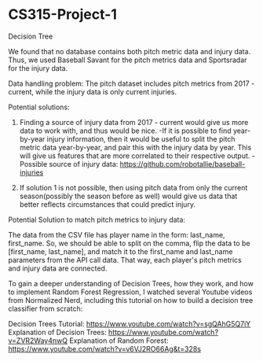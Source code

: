 # CS315-Project-1
Decision Tree

We found that no database contains both pitch metric data and injury data. Thus, we used Baseball Savant for the pitch metrics data and Sportsradar for the injury data. 

Data handling problem: The pitch dataset includes pitch metrics from 2017 - current, while the injury data is only current injuries.

Potential solutions:
1) Finding a source of injury data from 2017 - current would give us more data to work with, and thus would be nice.
   -If it is possible to find year-by-year injury information, then it would be useful to split the pitch metric data year-by-year, and pair this with the injury data by year. This will give us features that are more      correlated to their respective output.
   -Possible source of injury data: https://github.com/robotallie/baseball-injuries
   
3) If solution 1 is not possible, then using pitch data from only the current season(possibly the season before as well) would give us data that better reflects circumstances that could predict injury.
   

Potential Solution to match pitch metrics to injury data:

The data from the CSV file has player name in the form: last_name, first_name. So, we should be able to split on the comma, flip the data to be [first_name, last_name], and match it to the first_name and last_name parameters from the API call data. That way, each player's pitch metrics and injury data are connected.

To gain a deeper understanding of Decision Trees, how they work, and how to implement Random Forest Regression,
I watched several Youtube videos from Normalized Nerd, including this tutorial on how to build a decision tree classifier from scratch:

Decision Trees Tutorial: https://www.youtube.com/watch?v=sgQAhG5Q7iY
Explanation of Decision Trees: https://www.youtube.com/watch?v=ZVR2Way4nwQ
Explanation of Random Forest: https://www.youtube.com/watch?v=v6VJ2RO66Ag&t=328s

